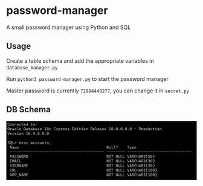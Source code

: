 # password-manager
A small password manager using Python and SQL

## Usage
Create a table schema and add the appropriate variables in `database_manager.py`

Run `python3 password-manager.py` to start the password manager

Master password is currently `72984448277`, you can change it in `secret.py`

## DB Schema
![image](schema.PNG)